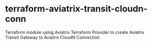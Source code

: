 # terraform-aviatrix-transit-cloudn-conn
Terraform module using Aviatrix Terraform Provider to create Aviatrix Transit Gateway to Aviatrix CloudN Connection

